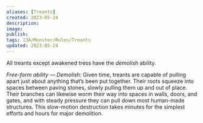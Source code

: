 ```yaml
---
aliases: [Treants]
created: 2023-05-24
description: 
image: 
publish: 
tags: 13A/Monster/Rules/Treants
updated: 2023-05-24
---
```

All treants except awakened tress have the *demolish* ability.

*Free-form ability — Demolish:* Given time, treants are capable of pulling apart just about anything that’s been put together. Their roots squeeze into spaces between paving stones, slowly pulling them up and out of place. Their branches can likewise worm their way into spaces in walls, doors, and gates, and with steady pressure they can pull down most human-made structures. This slow-motion destruction takes minutes for the simplest efforts and hours for major demolition.

